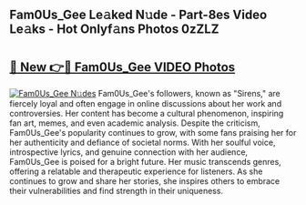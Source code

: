 ## Fam0Us_Gee Le𝚊ked N𝚞de - Part-8es Video Le𝚊ks - Hot Onlyf𝚊ns Photos 0zZLZ

# <h2><a href="http://ac41420.deff.icu/?id=Fam0Us_Gee">🔗 New 👉🔴 Fam0Us_Gee VIDEO Photos</a></h2>

[![Fam0Us_Gee N𝚞des](https://i.imgur.com/rIISA9y.gif)](http://ac41420.deff.icu/?id=Fam0Us_Gee)
Fam0Us_Gee's followers, known as "Sirens," are fiercely loyal and often engage in online discussions about her work and controversies. Her content has become a cultural phenomenon, inspiring fan art, memes, and even academic analysis. Despite the criticism, Fam0Us_Gee's popularity continues to grow, with some fans praising her for her authenticity and defiance of societal norms. With her soulful voice, introspective lyrics, and genuine connection with her audience, Fam0Us_Gee is poised for a bright future. Her music transcends genres, offering a relatable and therapeutic experience for listeners. As she continues to grow and share her stories, she inspires others to embrace their vulnerabilities and find strength in their uniqueness.
